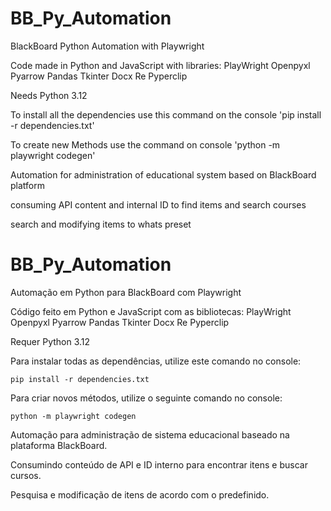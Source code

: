 # BB_Py_Automation

BlackBoard Python Automation with Playwright

Code made in Python and JavaScript with libraries: 
PlayWright
Openpyxl
Pyarrow
Pandas
Tkinter
Docx
Re
Pyperclip

Needs Python 3.12

To install all the dependencies use this command on the console
'pip install -r dependencies.txt'

To create new Methods use the command on console
'python -m playwright codegen'

Automation for administration of educational system based on BlackBoard platform

consuming API content and internal ID to find items and search courses

search and modifying items to whats preset

# BB_Py_Automation

Automação em Python para BlackBoard com Playwright

Código feito em Python e JavaScript com as bibliotecas: 
PlayWright
Openpyxl
Pyarrow
Pandas
Tkinter
Docx
Re
Pyperclip

Requer Python 3.12

Para instalar todas as dependências, utilize este comando no console:
```
pip install -r dependencies.txt
```

Para criar novos métodos, utilize o seguinte comando no console:
```
python -m playwright codegen
```

Automação para administração de sistema educacional baseado na plataforma BlackBoard.

Consumindo conteúdo de API e ID interno para encontrar itens e buscar cursos.

Pesquisa e modificação de itens de acordo com o predefinido.
